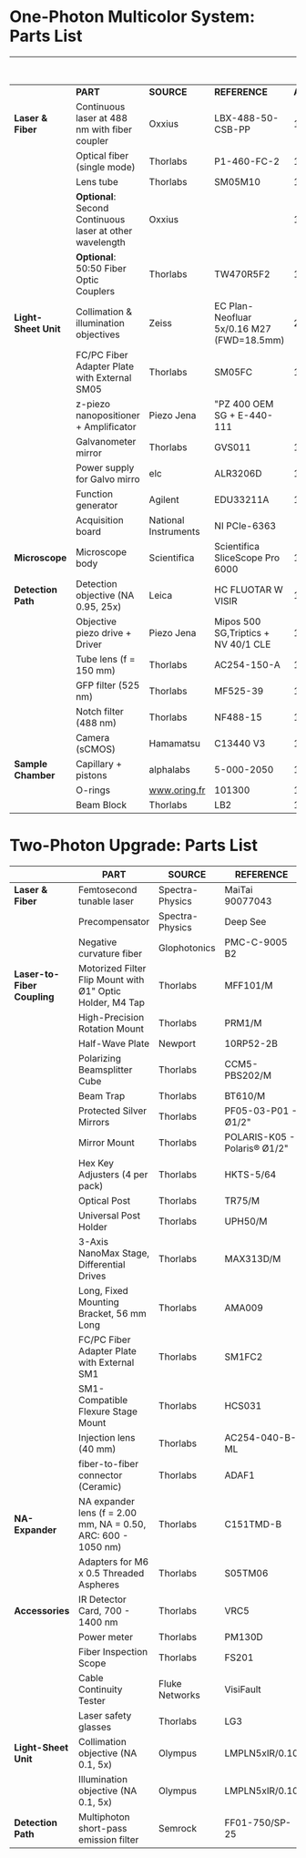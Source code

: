 # One-Photon Multicolor System: Parts List



|                     |                                              |                      |                                     | **Slow Scan** | **Fast Scan** |
|---------------------|----------------------------------------------|----------------------|-------------------------------------|-----------|------------------|
|                     | **PART**                                     | **SOURCE**           | **REFERENCE**                       | **Amount**| **Amount**       |
| **Laser & Fiber**   | Continuous laser at 488 nm with fiber coupler| Oxxius               | LBX-488-50-CSB-PP                   | 1         | 1         |
|                     | Optical fiber (single mode)                  | Thorlabs             | P1-460-FC-2                         | 1         | 1         |
|                     | Lens tube                                    | Thorlabs             | SM05M10                             | 1         | 1         |
|                     | **Optional**: Second Continuous laser at other wavelength  | Oxxius     |                                     | 1         | 1         |
|                     | **Optional**: 50:50 Fiber Optic Couplers                   | Thorlabs   | TW470R5F2                           | 1         | 1         |
| **Light-Sheet Unit** | Collimation & illumination objectives       | Zeiss                | EC Plan-Neofluar 5x/0.16 M27 (FWD=18.5mm) | 2     | 2         |
|                     | FC/PC Fiber Adapter Plate with External SM05 | Thorlabs             | SM05FC                              | 1         | 1         |
|                     | z-piezo nanopositioner + Amplificator        | Piezo Jena           | "PZ 400 OEM SG + E-440-111          |           | 1         |
|                     | Galvanometer mirror                          | Thorlabs             | GVS011                              | 1         | 1         |
|                     | Power supply for Galvo mirro                 | elc                  | ALR3206D                            | 1         | 1         |
|                     | Function generator                           | Agilent              | EDU33211A                           | 1         | 1         |
|                     | Acquisition board                            | National Instruments | NI PCIe-6363                        |           | 1         |
| **Microscope**      | Microscope body                              | Scientifica          | Scientifica SliceScope Pro 6000     | 1         | 1         |
| **Detection Path**  | Detection objective (NA 0.95, 25x)           | Leica                | HC FLUOTAR W VISIR                  | 1         | 1         |
|                     | Objective piezo drive +  Driver              | Piezo Jena           | Mipos 500 SG,Triptics + NV 40/1 CLE | 1         | 1         |
|                     | Tube lens (f = 150 mm)                       | Thorlabs             | AC254-150-A                         | 1         | 1         |
|                     | GFP filter (525 nm)                          | Thorlabs             | MF525-39                            | 1         | 1         |
|                     | Notch filter (488 nm)                        | Thorlabs             | NF488-15                            | 1         | 1         |
|                     | Camera (sCMOS)                               | Hamamatsu            | C13440 V3                           | 1         | 1         |
| **Sample Chamber**  | Capillary + pistons                          | alphalabs            | 5-000-2050                          | 1         | 1         |
|                     | O-rings                                      | www.oring.fr         | 101300                              | 1         | 1         |
|                     | Beam Block                                   | Thorlabs             | LB2                                 | 1         | 1         |



# Two-Photon Upgrade: Parts List


|                         | PART                                                          | SOURCE          | REFERENCE                    | Amount |
|-------------------------|---------------------------------------------------------------|-----------------|------------------------------|--------|
| **Laser & Fiber**       | Femtosecond tunable laser                                     | Spectra-Physics | MaiTai 90077043              | 1      |
|                         | Precompensator                                                | Spectra-Physics | Deep See                     | 1      |
|                         | Negative curvature fiber                                      | Glophotonics    | PMC-C-9005 B2                | 1      |
| **Laser-to-Fiber Coupling** | Motorized Filter Flip Mount with Ø1" Optic Holder, M4 Tap | Thorlabs        | MFF101/M                     | 1      |
|                         | High-Precision Rotation Mount                                 | Thorlabs        | PRM1/M                       | 2      |
|                         | Half-Wave Plate                                               | Newport         | 10RP52-2B                    | 2      |
|                         | Polarizing Beamsplitter Cube                                  | Thorlabs        | CCM5-PBS202/M                | 1      |
|                         | Beam Trap                                                     | Thorlabs        | BT610/M                      | 1      |
|                         | Protected Silver Mirrors                                      | Thorlabs        | PF05-03-P01 - Ø1/2"          | 5      |
|                         | Mirror Mount                                                  | Thorlabs        | POLARIS-K05 - Polaris® Ø1/2" | 5      |
|                         | Hex Key Adjusters  (4 per pack)                               | Thorlabs        | HKTS-5/64                    | 1      |
|                         | Optical Post                                                  | Thorlabs        | TR75/M                       | 5      |
|                         | Universal Post Holder                                         | Thorlabs        | UPH50/M                      | 5      |
|                         | 3-Axis NanoMax Stage, Differential Drives                     | Thorlabs        | MAX313D/M                    | 1      |
|                         | Long, Fixed Mounting Bracket, 56 mm Long                      | Thorlabs        | AMA009                       | 1      |
|                         | FC/PC Fiber Adapter Plate with External SM1                   | Thorlabs        | SM1FC2                       | 1      |
|                         | SM1-Compatible Flexure Stage Mount                            | Thorlabs        | HCS031                       | 1      |
|                         | Injection lens (40 mm)                                        | Thorlabs        | AC254-040-B-ML               | 1      |
|                         | fiber-to-fiber connector (Ceramic)                            | Thorlabs        | ADAF1                        | 1      |
| **NA-Expander**         | NA expander lens (f = 2.00 mm, NA = 0.50, ARC: 600 - 1050 nm) | Thorlabs        | C151TMD-B                    | 1      |
|                         | Adapters for M6 x 0.5 Threaded Aspheres                       | Thorlabs        | S05TM06                      | 1      |
| **Accessories**         | IR Detector Card, 700 - 1400 nm                               | Thorlabs        | VRC5                         | 1      |
|                         | Power meter                                                   | Thorlabs        | PM130D                       | 1      |
|                         | Fiber Inspection Scope                                        | Thorlabs        | FS201                        | 1      |
|                         | Cable Continuity Tester                                       | Fluke Networks  | VisiFault                    | 1      |
|                         | Laser safety glasses                                          | Thorlabs        | LG3                          | 1      |
| **Light-Sheet Unit**    | Collimation objective (NA 0.1, 5x)                            | Olympus         | LMPLN5xIR/0.10               | 1      |
|                         | Illumination objective (NA 0.1, 5x)                           | Olympus         | LMPLN5xIR/0.10               | 1      |
| **Detection Path**      | Multiphoton short-pass emission filter                        | Semrock         | FF01-750/SP-25               | 1      |






